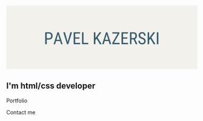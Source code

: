 ![Header](https://github.com/pavelkazerski/pavelkazerski/blob/main/assets/Pavel%20Kazerski.png)

## I'm html/css developer

Portfolio

Contact me
